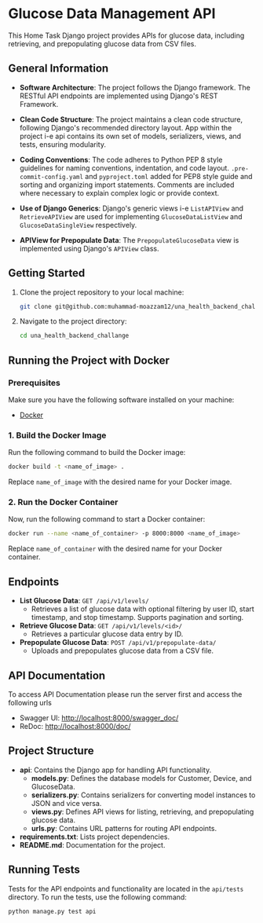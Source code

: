 # Glucose Data Management API

This Home Task Django project provides APIs for glucose data, including retrieving, and prepopulating glucose data from CSV files.

## General Information

- **Software Architecture**: The project follows the Django framework. The RESTful API endpoints are implemented using Django's REST Framework.

- **Clean Code Structure**: The project maintains a clean code structure, following Django's recommended directory layout. App within the project i-e api contains its own set of models, serializers, views, and tests, ensuring modularity.

- **Coding Conventions**: The code adheres to Python PEP 8 style guidelines for naming conventions, indentation, and code layout. `.pre-commit-config.yaml` and `pyproject.toml` added for PEP8 style guide and sorting and organizing import statements. Comments are included where necessary to explain complex logic or provide context.

- **Use of Django Generics**: Django's generic views i-e `ListAPIView` and `RetrieveAPIView` are used for implementing `GlucoseDataListView` and `GlucoseDataSingleView` respectively.

- **APIView for Prepopulate Data**: The `PrepopulateGlucoseData` view is implemented using Django's `APIView` class.

## Getting Started

1. Clone the project repository to your local machine:

    ```bash
    git clone git@github.com:muhammad-moazzam12/una_health_backend_challange.git
    ```

2. Navigate to the project directory:

    ```bash
    cd una_health_backend_challange
    ```

## Running the Project with Docker

### Prerequisites
Make sure you have the following software installed on your machine:

- [Docker](https://www.docker.com/)

### 1. Build the Docker Image

Run the following command to build the Docker image:

```bash
docker build -t <name_of_image> .
```

Replace `name_of_image` with the desired name for your Docker image.

### 2. Run the Docker Container

Now, run the following command to start a Docker container:

```bash
docker run --name <name_of_container> -p 8000:8000 <name_of_image>
```

Replace `name_of_container` with the desired name for your Docker container.

## Endpoints

- **List Glucose Data**: `GET /api/v1/levels/`
  - Retrieves a list of glucose data with optional filtering by user ID, start timestamp, and stop timestamp. Supports pagination and sorting.
- **Retrieve Glucose Data**: `GET /api/v1/levels/<id>/`
  - Retrieves a particular glucose data entry by ID.
- **Prepopulate Glucose Data**: `POST /api/v1/prepopulate-data/`
  - Uploads and prepopulates glucose data from a CSV file.

## API Documentation

To access API Documentation please run the server first and access the following urls
- Swagger UI: [http://localhost:8000/swagger_doc/](http://localhost:8000/swagger_doc/)
- ReDoc: [http://localhost:8000/doc/](http://localhost:8000/doc/)

## Project Structure

- **api**: Contains the Django app for handling API functionality.
  - **models.py**: Defines the database models for Customer, Device, and GlucoseData.
  - **serializers.py**: Contains serializers for converting model instances to JSON and vice versa.
  - **views.py**: Defines API views for listing, retrieving, and prepopulating glucose data.
  - **urls.py**: Contains URL patterns for routing API endpoints.
- **requirements.txt**: Lists project dependencies.
- **README.md**: Documentation for the project.

## Running Tests

Tests for the API endpoints and functionality are located in the `api/tests` directory. To run the tests, use the following command:

```
python manage.py test api
```
